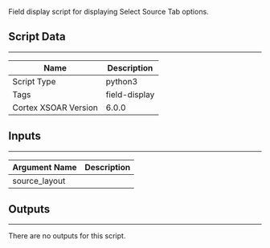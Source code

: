 Field display script for displaying Select Source Tab options.

## Script Data
---

| **Name** | **Description** |
| --- | --- |
| Script Type | python3 |
| Tags | field-display |
| Cortex XSOAR Version | 6.0.0 |

## Inputs
---

| **Argument Name** | **Description** |
| --- | --- |
| source_layout |  |

## Outputs
---
There are no outputs for this script.
